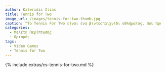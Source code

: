 ```yaml
---
author: Kaleridis Ilias
title: Tennis for Two
image_url: /images/tennis-for-two-thumb.jpg
caption: “Το Tennis For Two είναι ένα βιντεοπαιχνίδι αθλήματος, που προσομοιώνει έναν αγόνα τένις.”
categories:
  - Μελέτη Περίπτωσης
  - Ορισμός
tags:
  - Video Games
  - Tennis for Two
---
```


{% include extras/cs-tennis-for-two.md %}
